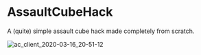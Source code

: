 # AssaultCubeHack
A (quite) simple assault cube hack made completely from scratch.

![ac_client_2020-03-16_20-51-12](https://user-images.githubusercontent.com/32370065/76749738-bb32a500-67c8-11ea-8b08-66aae6ebc889.jpg)
